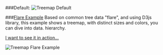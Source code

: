###Default:
![Treemap Default](http://rawgit.com/lflores/treemap/master/src/images/treemap-flare.gif)

###[Flare Example]()
Based on common tree data "flare", and using D3js library, this example shows a treemap, with distinct sizes and colors, you can dive into data. hierarchy.

[I want to see it in action...](http://lflores.github.io/flaremap/)

![Treemap Flare Example](http://rawgit.com/lflores/treemap/master/src/images/treemap-flaremap.gif)